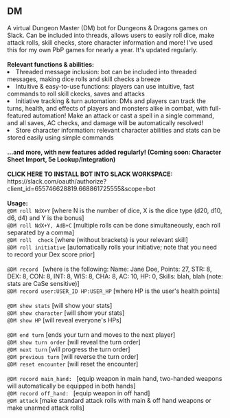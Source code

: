 <h2>DM</h2>
A virtual Dungeon Master (DM) bot for Dungeons & Dragons games on Slack. Can be included into threads, allows users to easily roll dice, make attack rolls, skill checks, store character information and more! I've used this for my own PbP games for nearly a year. It's updated regularly. 
</br></br>
<b>Relevant functions & abilities:</b>
<li>Threaded message inclusion: bot can be included into threaded messages, making dice rolls and skill checks a breeze</li>
<li>Intuitive & easy-to-use functions: players can use intuitive, fast commands to roll skill ckecks, saves and attacks</li>
<li>Initiative tracking & turn automation: DMs and players can track the turns, health, and effects of players and monsters alike in combat, with full-featured automation! Make an attack or cast a spell in a single command, and all saves, AC checks, and damage will be automatically resolved!</li>
<li>Store character information: relevant character abilities and stats can be stored easily using simple commands</li>
</br>
<b>…and more, with new features added regularly! (Coming soon: Character Sheet Import, 5e Lookup/Integration)</b> </br></br>
<b>CLICK HERE TO INSTALL BOT INTO SLACK WORKSPACE:</b> </br>
https://slack.com/oauth/authorize?client_id=655746628819.668861725555&scope=bot
</br></br>
<b>Usage:</b>
</br>
<code>@DM roll NdX+Y</code> [where N is the number of dice, X is the dice type (d20, d10, d6, d4) and Y is the bonus]</br>
<code>@DM roll NdX+Y, AdB+C</code> [multiple rolls can be done simultaneously, each roll separated by a comma]</br>
<code>@DM roll <SKILL> check</code> [where <SKILL> (without brackets) is your relevant skill]</br>
<code>@DM roll initiative</code> [automatically rolls your initiative; note that you need to record your Dex score prior]</br>
</br>
<code>@DM record <STATS></code> [where <STATS> is the following: Name: Jane Doe, Points: 27, STR: 8, DEX: 8, CON: 8, INT: 8, WIS: 8, CHA: 8, AC: 10, HP: 0, Skills: blah, blah (note: stats are CaSe sensitive)]</br>
<code>@DM record user:USER_ID HP:USER_HP</code> [where HP is the user's health points]</br>
</br>
<code>@DM show stats</code> [will show your stats]</br>
<code>@DM show character</code> [will show your stats]</br>
<code>@DM show HP</code> [will reveal everyone's HPs]</br>
</br>
<code>@DM end turn</code> [ends your turn and moves to the next player]</br>
<code>@DM show turn order</code> [will reveal the turn order]</br>
<code>@DM next turn</code> [will progress the turn order]</br>
<code>@DM previous turn</code> [will reverse the turn order]</br>
<code>@DM reset encounter</code> [will reset the encounter]</br>
</br>
<code>@DM record main_hand: <WEAPON></code> [equip weapon in main hand, two-handed weapons will automatically be equipped in both hands]</br>
<code>@DM record off_hand: <WEAPON></code> [equip weapon in off hand]</br>
<code>@DM attack</code> [make standard attack rolls with main & off hand weapons or make unarmed attack rolls]</br>
